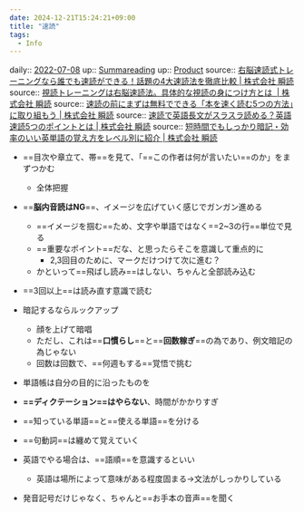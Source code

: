 ```yaml
---
date: 2024-12-21T15:24:21+09:00
title: "速読"
tags:
  - Info
---
```


daily:: [2022-07-08](Daily_Note/2022-07-08.md)
up:: [Summareading](../Bar/Summareading.md)
up:: [Product](../Bar/Product.md)
source:: [右脳速読式トレーニングなら誰でも速読ができる！話題の4大速読法を徹底比較 | 株式会社 瞬読](https://syundoku.jp/speed-reading/rapid-reading#%E7%9C%BC%E7%90%83%E3%81%AE%E5%8B%95%E3%81%8D%E3%82%92%E9%80%9F%E3%81%8F%E3%81%99%E3%82%8B%E3%82%BF%E3%82%A4%E3%83%97)
source:: [視読トレーニングは右脳速読法。具体的な視読の身につけ方とは  | 株式会社 瞬読](https://syundoku.jp/speed-reading/wide-range)
source:: [速読の前にまずは無料でできる「本を速く読む5つの方法」に取り組もう | 株式会社 瞬読](https://syundoku.jp/speed-reading/reading-fastest)
source:: [速読で英語長文がスラスラ読める？英語速読5つのポイントとは | 株式会社 瞬読](https://syundoku.jp/speed-reading/rapid-reading-english)
source:: [短時間でもしっかり暗記・効率のいい英単語の覚え方をレベル別に紹介 | 株式会社 瞬読](https://syundoku.jp/speed-reading/how-to-learn-words)

- ==目次や章立て、帯==を見て、「==この作者は何が言いたい==のか」をまずつかむ
    - 全体把握
- ==**脳内音読はNG**==、イメージを広げていく感じでガンガン進める
	- ==イメージを掴む==ため、文字や単語ではなく==2~3の行==単位で見る
	- ==重要なポイント==だな、と思ったらそこを意識して重点的に
		- 2,3回目のために、マークだけつけて次に進む？
	- かといって==飛ばし読み==はしない、ちゃんと全部読み込む
- ==3回以上==は読み直す意識で読む


- 暗記するならルックアップ
	- 顔を上げて暗唱
	- ただし、これは==**口慣らし**==と==**回数稼ぎ**==の為であり、例文暗記の為じゃない
	- 回数は回数で、==何週もする==覚悟で挑む
- 単語帳は自分の目的に沿ったものを
- **==ディクテーション==はやらない**、時間がかかりすぎ
- ==知っている単語==と==使える単語==を分ける
- ==句動詞==は纏めて覚えていく


- 英語でやる場合は、==語順==を意識するといい
	- 英語は場所によって意味がある程度固まる→文法がしっかりしている
- 発音記号だけじゃなく、ちゃんと==お手本の音声==を聞く

